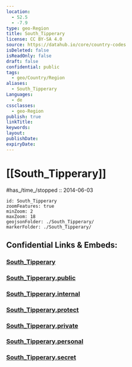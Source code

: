```yaml
---
location:
  - 52.5
  - -7.9
type: geo-Region
title: South_Tipperary
license: CC BY-SA 4.0
source: https://datahub.io/core/country-codes
isDeleted: false
isReadOnly: false
draft: false
confidential: public
tags:
  - geo/Country/Region
aliases:
  - South_Tipperary
Languages:
  - de
cssclasses:
  - geo-Region
publish: true
linkTitle:
keywords:
layout:
publishDate:
expiryDate:
---
```


# [[South_Tipperary]]

#has_/time_/stopped :: 2014-06-03

```leaflet
id: South_Tipperary
zoomFeatures: true 
minZoom: 2 
maxZoom: 18
geojsonFolder: ./South_Tipperary/
markerFolder: ./South_Tipperary/
```


## Confidential Links & Embeds: 

### [South_Tipperary](/_Standards/Earth/Continent/Europe/Europe~North/Ireland/Ireland,Provinces/Munster/Tipperary,County/South_Tipperary.md) 

### [South_Tipperary.public](/_public/Earth/Continent/Europe/Europe~North/Ireland/Ireland,Provinces/Munster/Tipperary,County/South_Tipperary.public.md) 

### [South_Tipperary.internal](/_internal/Earth/Continent/Europe/Europe~North/Ireland/Ireland,Provinces/Munster/Tipperary,County/South_Tipperary.internal.md) 

### [South_Tipperary.protect](/_protect/Earth/Continent/Europe/Europe~North/Ireland/Ireland,Provinces/Munster/Tipperary,County/South_Tipperary.protect.md) 

### [South_Tipperary.private](/_private/Earth/Continent/Europe/Europe~North/Ireland/Ireland,Provinces/Munster/Tipperary,County/South_Tipperary.private.md) 

### [South_Tipperary.personal](/_personal/Earth/Continent/Europe/Europe~North/Ireland/Ireland,Provinces/Munster/Tipperary,County/South_Tipperary.personal.md) 

### [South_Tipperary.secret](/_secret/Earth/Continent/Europe/Europe~North/Ireland/Ireland,Provinces/Munster/Tipperary,County/South_Tipperary.secret.md)

